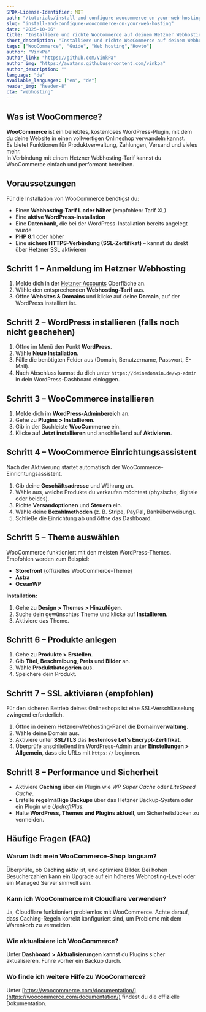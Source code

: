 ```yaml
---
SPDX-License-Identifier: MIT
path: "/tutorials/install-and-configure-woocommerce-on-your-web-hosting/de"
slug: "install-and-configure-woocommerce-on-your-web-hosting"
date: "2025-10-06"
title: "Installiere und richte WooCommerce auf deinem Hetzner Webhosting ein"
short_description: "Installiere und richte WooCommerce auf deinem Webhosting ein"
tags: ["WooCommerce", "Guide", "Web hosting","Howto"]
author: "VinkPa"
author_link: "https://github.com/VinkPa"
author_img: "https://avatars.githubusercontent.com/vinkpa"
author_description: ""
language: "de"
available_languages: ["en", "de"]
header_img: "header-8"
cta: "webhosting"
---
```


## Was ist WooCommerce?

**WooCommerce** ist ein beliebtes, kostenloses WordPress-Plugin, mit dem du deine Website in einen vollwertigen Onlineshop verwandeln kannst.  
Es bietet Funktionen für Produktverwaltung, Zahlungen, Versand und vieles mehr.  
In Verbindung mit einem Hetzner Webhosting-Tarif kannst du WooCommerce einfach und performant betreiben.


## Voraussetzungen

Für die Installation von WooCommerce benötigst du:

- Einen **Webhosting-Tarif L oder höher** (empfohlen: Tarif XL)  
- Eine **aktive WordPress-Installation**
- Eine **Datenbank**, die bei der WordPress-Installation bereits angelegt wurde
- **PHP 8.1** oder höher  
- Eine **sichere HTTPS-Verbindung (SSL-Zertifikat)** – kannst du direkt über Hetzner SSL aktivieren  


## Schritt 1 – Anmeldung im Hetzner Webhosting

1. Melde dich in der [Hetzner Accounts](https://accounts.hetzner.com) Oberfläche an.  
2. Wähle den entsprechenden **Webhosting-Tarif** aus.  
3. Öffne **Websites & Domains** und klicke auf deine **Domain**, auf der WordPress installiert ist.


## Schritt 2 – WordPress installieren (falls noch nicht geschehen)

1. Öffne im Menü den Punkt **WordPress**.  
2. Wähle **Neue Installation**.  
3. Fülle die benötigten Felder aus (Domain, Benutzername, Passwort, E-Mail).  
4. Nach Abschluss kannst du dich unter `https://deinedomain.de/wp-admin` in dein WordPress-Dashboard einloggen.


## Schritt 3 – WooCommerce installieren

1. Melde dich im **WordPress-Adminbereich** an.  
2. Gehe zu **Plugins > Installieren**.  
3. Gib in der Suchleiste **WooCommerce** ein.  
4. Klicke auf **Jetzt installieren** und anschließend auf **Aktivieren**.


## Schritt 4 – WooCommerce Einrichtungsassistent

Nach der Aktivierung startet automatisch der WooCommerce-Einrichtungsassistent.  

1. Gib deine **Geschäftsadresse** und Währung an.  
2. Wähle aus, welche Produkte du verkaufen möchtest (physische, digitale oder beides).  
3. Richte **Versandoptionen** und **Steuern** ein.  
4. Wähle deine **Bezahlmethoden** (z. B. Stripe, PayPal, Banküberweisung).  
5. Schließe die Einrichtung ab und öffne das Dashboard.


## Schritt 5 – Theme auswählen

WooCommerce funktioniert mit den meisten WordPress-Themes.  
Empfohlen werden zum Beispiel:

- **Storefront** (offizielles WooCommerce-Theme)
- **Astra**
- **OceanWP**

**Installation:**

1. Gehe zu **Design > Themes > Hinzufügen**.  
2. Suche dein gewünschtes Theme und klicke auf **Installieren**.  
3. Aktiviere das Theme.


## Schritt 6 – Produkte anlegen

1. Gehe zu **Produkte > Erstellen**.  
2. Gib **Titel**, **Beschreibung**, **Preis** und **Bilder** an.  
3. Wähle **Produktkategorien** aus.  
4. Speichere dein Produkt.


## Schritt 7 – SSL aktivieren (empfohlen)

Für den sicheren Betrieb deines Onlineshops ist eine SSL-Verschlüsselung zwingend erforderlich.

1. Öffne in deinem Hetzner-Webhosting-Panel die **Domainverwaltung**.  
2. Wähle deine Domain aus.  
3. Aktiviere unter **SSL/TLS** das **kostenlose Let’s Encrypt-Zertifikat**.  
4. Überprüfe anschließend im WordPress-Admin unter **Einstellungen > Allgemein**, dass die URLs mit `https://` beginnen.


## Schritt 8 – Performance und Sicherheit

- Aktiviere **Caching** über ein Plugin wie *WP Super Cache* oder *LiteSpeed Cache*.  
- Erstelle **regelmäßige Backups** über das Hetzner Backup-System oder ein Plugin wie *UpdraftPlus*.  
- Halte **WordPress, Themes und Plugins aktuell**, um Sicherheitslücken zu vermeiden.


## Häufige Fragen (FAQ)

### Warum lädt mein WooCommerce-Shop langsam?

Überprüfe, ob Caching aktiv ist, und optimiere Bilder. Bei hohen Besucherzahlen kann ein Upgrade auf ein höheres Webhosting-Level oder ein Managed Server sinnvoll sein.

### Kann ich WooCommerce mit Cloudflare verwenden?

Ja, Cloudflare funktioniert problemlos mit WooCommerce. Achte darauf, dass Caching-Regeln korrekt konfiguriert sind, um Probleme mit dem Warenkorb zu vermeiden.

### Wie aktualisiere ich WooCommerce?

Unter **Dashboard > Aktualisierungen** kannst du Plugins sicher aktualisieren. Führe vorher ein Backup durch.

### Wo finde ich weitere Hilfe zu WooCommerce?

Unter [https://woocommerce.com/documentation/](https://woocommerce.com/documentation/) findest du die offizielle Dokumentation.

<!--

Contributor's Certificate of Origin
By making a contribution to this project, I certify that:
(a) The contribution was created in whole or in part by me and I have
    the right to submit it under the license indicated in the file; or
(b) The contribution is based upon previous work that, to the best of my
    knowledge, is covered under an appropriate license and I have the
    right under that license to submit that work with modifications,
    whether created in whole or in part by me, under the same license
    (unless I am permitted to submit under a different license), as
    indicated in the file; or
(c) The contribution was provided directly to me by some other person
    who certified (a), (b) or (c) and I have not modified it.
(d) I understand and agree that this project and the contribution are
    public and that a record of the contribution (including all personal
    information I submit with it, including my sign-off) is maintained
    indefinitely and may be redistributed consistent with this project
    or the license(s) involved.
Signed-off-by: Vincent Paßler <github@vinkpa.com>
-->